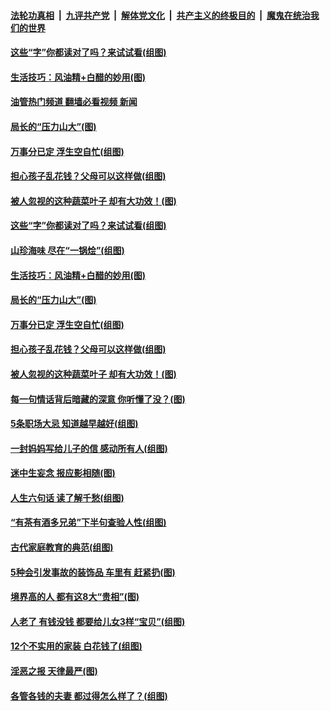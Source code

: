 ####  [法轮功真相](../../../../basic/blob/master/README.md?t=05161001) &nbsp;|&nbsp; [九评共产党](../../../../9ping.md/blob/master/README.md?t=05161001) &nbsp;|&nbsp; [解体党文化](../../../../jtdwh.md/blob/master/README.md?t=05161001)  &nbsp;|&nbsp; [共产主义的终极目的](../../../../gczydzjmd.md/blob/master/README.md?t=05161001) &nbsp;|&nbsp; [魔鬼在统治我们的世界](../../../../mgztzwmdsj.md/blob/master/README.md?t=05161001) 

#### [这些“字”你都读对了吗？来试试看(组图)](../pages/p8/1006481.md?t=05161001) 

#### [生活技巧：风油精+白醋的妙用(图)](../pages/p8/1006250.md?t=05161001) 

#### [油管热门频道 翻墙必看视频 新闻](http://45.76.130.85:81/youtube.html?05161001)

#### [局长的“压力山大”(图)](../pages/p8/1005817.md?t=05161001) 

#### [万事分已定 浮生空自忙(组图)](../pages/p8/1006380.md?t=05161001) 

#### [担心孩子乱花钱？父母可以这样做(组图)](../pages/p8/1006388.md?t=05161001) 

#### [被人忽视的这种蔬菜叶子 却有大功效！(图)](../pages/p8/992259.md?t=05161001) 

#### [这些“字”你都读对了吗？来试试看(组图)](../pages/p8/1006481.md?t=05161001) 

#### [山珍海味 尽在“一锅烩”(组图)](../pages/p8/1006274.md?t=05161001) 

#### [生活技巧：风油精+白醋的妙用(图)](../pages/p8/1006250.md?t=05161001) 

#### [局长的“压力山大”(图)](../pages/p8/1005817.md?t=05161001) 

#### [万事分已定 浮生空自忙(组图)](../pages/p8/1006380.md?t=05161001) 

#### [担心孩子乱花钱？父母可以这样做(组图)](../pages/p8/1006388.md?t=05161001) 

#### [被人忽视的这种蔬菜叶子 却有大功效！(图)](../pages/p8/992259.md?t=05161001) 

#### [每一句情话背后暗藏的深意 你听懂了没？(图)](../pages/p8/1006167.md?t=05161001) 

#### [5条职场大忌 知道越早越好(组图)](../pages/p8/1005812.md?t=05161001) 

#### [一封妈妈写给儿子的信 感动所有人(组图)](../pages/p8/1005811.md?t=05161001) 

#### [迷中生妄念 报应影相随(图)](../pages/p8/1006255.md?t=05161001) 

#### [人生六句话 读了解千愁(组图)](../pages/p8/1006065.md?t=05161001) 

#### [“有茶有酒多兄弟”下半句查验人性(组图)](../pages/p8/1005247.md?t=05161001) 

#### [古代家庭教育的典范(组图)](../pages/p8/1006092.md?t=05161001) 

#### [5种会引发事故的装饰品 车里有 赶紧扔(图)](../pages/p8/1005804.md?t=05161001) 

#### [境界高的人 都有这8大“贵相”(图)](../pages/p8/1006179.md?t=05161001) 

#### [人老了 有钱没钱 都要给儿女3样“宝贝”(组图)](../pages/p8/1004858.md?t=05161001) 

#### [12个不实用的家装 白花钱了(组图)](../pages/p8/1005249.md?t=05161001) 

#### [淫恶之报 天律最严(图)](../pages/p8/1006067.md?t=05161001) 

#### [各管各钱的夫妻 都过得怎么样了？(组图)](../pages/p8/1005191.md?t=05161001) 

<img src='http://gfw-breaker.win/goodnews/indexes/p8.md' width='0px' height='0px'/>
